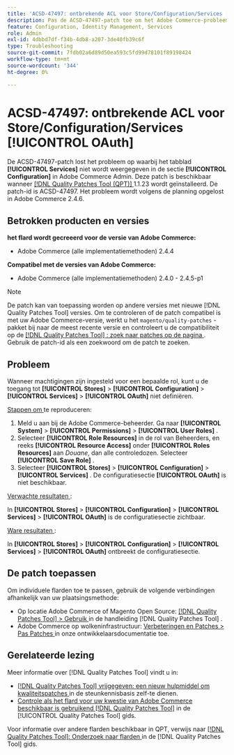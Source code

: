 ```yaml
---
title: 'ACSD-47497: ontbrekende ACL voor Store/Configuration/Services [!UICONTROL OAuth]'
description: Pas de ACSD-47497-patch toe om het Adobe Commerce-probleem op te lossen wanneer machtigingen voor een bepaalde rol zijn ingesteld en u kunt geen toegang tot de configuratiesectie definiëren.
feature: Configuration, Identity Management, Services
role: Admin
exl-id: 4dbbd7df-f34b-4db8-a207-3de40fb39c6f
type: Troubleshooting
source-git-commit: 7fdb02a6d89d50ea593c5fd99d78101f89198424
workflow-type: tm+mt
source-wordcount: '344'
ht-degree: 0%

---
```


# ACSD-47497: ontbrekende ACL voor Store/Configuration/Services [!UICONTROL OAuth]

De ACSD-47497-patch lost het probleem op waarbij het tabblad **[!UICONTROL Services]** niet wordt weergegeven in de sectie **[!UICONTROL Configuration]** in Adobe Commerce Admin. Deze patch is beschikbaar wanneer [[!DNL Quality Patches Tool (QPT)] ](https://experienceleague.adobe.com/en/docs/commerce-operations/tools/quality-patches-tool/quality-patches-tool-to-self-serve-quality-patches) 1.1.23 wordt geïnstalleerd. De patch-id is ACSD-47497. Het probleem wordt volgens de planning opgelost in Adobe Commerce 2.4.6.

## Betrokken producten en versies

**het flard wordt gecreeerd voor de versie van Adobe Commerce:**
* Adobe Commerce (alle implementatiemethoden) 2.4.4

**Compatibel met de versies van Adobe Commerce:**
* Adobe Commerce (alle implementatiemethoden) 2.4.0 - 2.4.5-p1

>[!NOTE]
>
>De patch kan van toepassing worden op andere versies met nieuwe [!DNL Quality Patches Tool] versies. Om te controleren of de patch compatibel is met uw Adobe Commerce-versie, werkt u het `magento/quality-patches` -pakket bij naar de meest recente versie en controleert u de compatibiliteit op de [[!DNL Quality Patches Tool] : zoek naar patches op de pagina ](https://experienceleague.adobe.com/tools/commerce-quality-patches/index.html) . Gebruik de patch-id als een zoekwoord om de patch te zoeken.

## Probleem

Wanneer machtigingen zijn ingesteld voor een bepaalde rol, kunt u de toegang tot **[!UICONTROL Stores]** > **[!UICONTROL Configuration]** > **[!UICONTROL Services]** > **[!UICONTROL OAuth]** niet definiëren.

<u> Stappen om </u> te reproduceren:

1. Meld u aan bij de Adobe Commerce-beheerder. Ga naar **[!UICONTROL System]** > **[!UICONTROL Permissions]** > **[!UICONTROL User Roles]** .
1. Selecteer **[!UICONTROL Role Resources]** in de rol van Beheerders, en reeks **[!UICONTROL Resource Access]** onder **[!UICONTROL Roles Resources]** aan _Douane_, dan alle controledozen. Selecteer **[!UICONTROL Save Role]** .
1. Selecteer **[!UICONTROL Stores]** > **[!UICONTROL Configuration]** > **[!UICONTROL Services]** . De configuratiesectie **[!UICONTROL OAuth]** is niet beschikbaar.

<u> Verwachte resultaten </u>:

In **[!UICONTROL Stores]** > **[!UICONTROL Configuration]** > **[!UICONTROL Services]** > **[!UICONTROL OAuth]** is de configuratiesectie zichtbaar.

<u> Ware resultaten </u>:

In **[!UICONTROL Stores]** > **[!UICONTROL Configuration]** > **[!UICONTROL Services]** > **[!UICONTROL OAuth]** ontbreekt de configuratiesectie.

## De patch toepassen

Om individuele flarden toe te passen, gebruik de volgende verbindingen afhankelijk van uw plaatsingsmethode:

* Op locatie Adobe Commerce of Magento Open Source: [[!DNL Quality Patches Tool] > Gebruik ](/help/tools/quality-patches-tool/usage.md) in de handleiding [!DNL Quality Patches Tool] .
* Adobe Commerce op wolkeninfrastructuur: [ Verbeteringen en Patches > Pas Patches ](https://experienceleague.adobe.com/docs/commerce-cloud-service/user-guide/develop/upgrade/apply-patches.html) in onze ontwikkelaarsdocumentatie toe.

## Gerelateerde lezing

Meer informatie over [!DNL Quality Patches Tool] vindt u in:

* [[!DNL Quality Patches Tool]  vrijgegeven: een nieuw hulpmiddel om kwaliteitspatches ](https://experienceleague.adobe.com/en/docs/commerce-operations/tools/quality-patches-tool/quality-patches-tool-to-self-serve-quality-patches) in de steunkennisbasis zelf-te dienen.
* [ Controle als het flard voor uw kwestie van Adobe Commerce beschikbaar is gebruikend  [!DNL Quality Patches Tool]](/help/tools/quality-patches-tool/patches-available-in-qpt/check-patch-for-magento-issue-with-magento-quality-patches.md) in de [!UICONTROL Quality Patches Tool] gids.


Voor informatie over andere flarden beschikbaar in QPT, verwijs naar [[!DNL Quality Patches Tool]: Onderzoek naar flarden ](https://experienceleague.adobe.com/tools/commerce-quality-patches/index.html) in de [!DNL Quality Patches Tool] gids.
